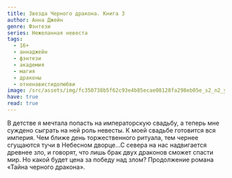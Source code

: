 ```yaml
---
title: Звезда Черного дракона. Книга 3
author: Анна Джейн
genre: Фэнтези
series: Нежеланная невеста
tags:
  - 16+
  - аннаджейн
  - фэнтези
  - академия
  - магия
  - драконы
  - отненавистидолюбви
image: /src/assets/img/fc350738b5f62c93e4b85ecae08128fa298eb05e_s2_n2_y1.jpg
have: true
read: true
---
```

В детстве я мечтала попасть на императорскую свадьбу, а теперь мне суждено сыграть на ней роль невесты. К моей свадьбе готовится вся империя. Чем ближе день торжественного ритуала, тем чернее сгущаются тучи в Небесном дворце…С севера на нас надвигается древнее зло, и говорят, что лишь брак двух драконов сможет спасти мир. Но какой будет цена за победу над злом? Продолжение романа «Тайна черного дракона».
